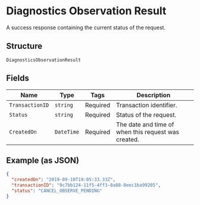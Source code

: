 
# Diagnostics Observation Result

A success response containing the current status of the request.

## Structure

`DiagnosticsObservationResult`

## Fields

| Name | Type | Tags | Description |
|  --- | --- | --- | --- |
| `TransactionID` | `string` | Required | Transaction identifier. |
| `Status` | `string` | Required | Status of the request. |
| `CreatedOn` | `DateTime` | Required | The date and time of when this request was created. |

## Example (as JSON)

```json
{
  "createdOn": "2019-09-10T19:05:33.33Z",
  "transactionID": "9c7bb124-11f5-4ff3-8a88-0eec1ba99205",
  "status": "CANCEL_OBSERVE_PENDING"
}
```

